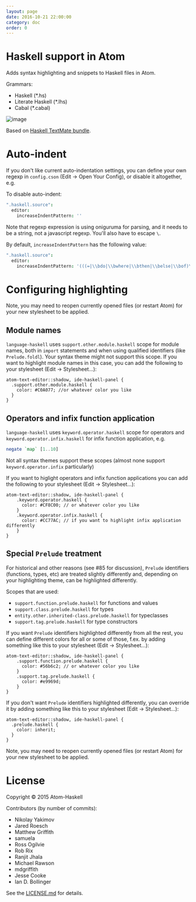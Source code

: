```yaml
---
layout: page
date: 2016-10-21 22:00:00
category: doc
order: 0
---
```


# Haskell support in Atom

Adds syntax highlighting and snippets to Haskell files in Atom.

Grammars:

* Haskell (\*.hs)
* Literate Haskell (\*.lhs)
* Cabal (\*.cabal)

![image](https://cloud.githubusercontent.com/assets/7275622/8120540/f16d7ee6-10a8-11e5-9b9d-223ff05a54c6.png)

Based on [Haskell TextMate bundle](https://github.com/textmate/haskell.tmbundle).

# Auto-indent

If you don't like current auto-indentation settings, you can define your own regexp in `config.cson` (Edit -> Open Your Config), or disable it altogether, e.g.

To disable auto-indent:

```cson
".haskell.source":
  editor:
    increaseIndentPattern: ''
```

Note that regexp expression is using oniguruma for parsing, and it needs to be a string, not a javascript regexp. You'll also have to escape `\`.

By default, `increaseIndentPattern` has the following value:

```cson
".haskell.source":
  editor:
    increaseIndentPattern: '(((=|\\bdo|\\bwhere|\\bthen|\\belse|\\bof)\\s*)|(\\bif(?!.*\\bthen\\b.*\\belse\\b.*).*))$'
```

# Configuring highlighting

Note, you may need to reopen currently opened files (or restart Atom) for your new stylesheet to be applied.

## Module names

`language-haskell` uses `support.other.module.haskell` scope for module names, both in `import` statements and when using qualified identifiers (like `Prelude.foldl`). Your syntax theme might not support this scope. If you want to highlight module names in this case, you can add the following to your stylesheet (Edit → Stylesheet...):

```less
atom-text-editor::shadow, ide-haskell-panel {
  .support.other.module.haskell {
    color: #C0A077; //or whatever color you like
  }
}
```

## Operators and infix function application

`language-haskell` uses `keyword.operator.haskell` scope for operators and `keyword.operator.infix.haskell` for infix function application, e.g.

```haskell
negate `map` [1..10]
```

Not all syntax themes support these scopes (almost none support `keyword.operator.infix` particularly)

If you want to higlight operators and infix function applications you can add the following to your stylesheet (Edit → Stylesheet...):

```less
atom-text-editor::shadow, ide-haskell-panel {
    .keyword.operator.haskell {
      color: #CF8C00; // or whatever color you like
    }
    .keyword.operator.infix.haskell {
      color: #CC77AC; // if you want to highlight infix application differently
    }
}
```

## Special `Prelude` treatment

For historical and other reasons (see #85 for discussion), `Prelude` identifiers (functions, types, etc) are treated slightly differently and, depending on your highlighting theme, can be highlighted differently.

Scopes that are used:

* `support.function.prelude.haskell` for functions and values
* `support.class.prelude.haskell` for types
* `entity.other.inherited-class.prelude.haskell` for typeclasses
* `support.tag.prelude.haskell` for type constructors

If you want `Prelude` identifiers highlighted differently from all the rest, you can define different colors for all or some of those, f.ex. by adding something like this to your stylesheet (Edit → Stylesheet...):

```less
atom-text-editor::shadow, ide-haskell-panel {
    .support.function.prelude.haskell {
      color: #56b6c2; // or whatever color you like
    }
    .support.tag.prelude.haskell {
      color: #e9969d;
    }
}
```

If you don't want `Prelude` identifiers highlighted differently, you can override it by adding something like this to your stylesheet (Edit → Stylesheet...):

```less
atom-text-editor::shadow, ide-haskell-panel {
  .prelude.haskell {
    color: inherit;
  }
}
```

Note, you may need to reopen currently opened files (or restart Atom) for your new stylesheet to be applied.

# License

Copyright © 2015 Atom-Haskell

Contributors (by number of commits):
* Nikolay Yakimov
* Jared Roesch
* Matthew Griffith
* samuela
* Ross Ogilvie
* Rob Rix
* Ranjit Jhala
* Michael Rawson
* mdgriffith
* Jesse Cooke
* Ian D. Bollinger

See the [LICENSE.md][LICENSE] for details.

[LICENSE]: https://github.com/atom-haskell/language-haskell/blob/master/LICENSE.md
